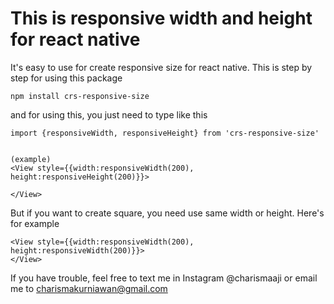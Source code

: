 # This is responsive width and height for react native

It's easy to use for create responsive size for react native. This is step by step for using this package

`npm install crs-responsive-size`

and for using this, you just need to type like this

```JS
import {responsiveWidth, responsiveHeight} from 'crs-responsive-size'


(example)
<View style={{width:responsiveWidth(200), height:responsiveHeight(200)}}>

</View>
```

But if you want to create square, you need use same width or height. Here's for example

```JS
<View style={{width:responsiveWidth(200), height:responsiveWidth(200)}}>
</View>
```

If you have trouble, feel free to text me in Instagram @charismaaji or email me to charismakurniawan@gmail.com
